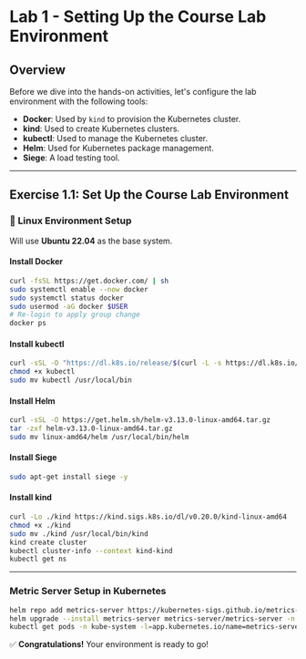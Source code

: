# Lab 1 - Setting Up the Course Lab Environment

## Overview
Before we dive into the hands-on activities, let's configure the lab environment with the following tools:

- **Docker**: Used by `kind` to provision the Kubernetes cluster.  
- **kind**: Used to create Kubernetes clusters.  
- **kubectl**: Used to manage the Kubernetes cluster.  
- **Helm**: Used for Kubernetes package management.  
- **Siege**: A load testing tool.

---

## Exercise 1.1: Set Up the Course Lab Environment

### 🐧 Linux Environment Setup

Will use **Ubuntu 22.04** as the base system.

#### Install Docker
```bash
curl -fsSL https://get.docker.com/ | sh
sudo systemctl enable --now docker
sudo systemctl status docker
sudo usermod -aG docker $USER
# Re-login to apply group change
docker ps
```

#### Install kubectl
```bash
curl -sSL -O "https://dl.k8s.io/release/$(curl -L -s https://dl.k8s.io/release/stable.txt)/bin/linux/amd64/kubectl"
chmod +x kubectl
sudo mv kubectl /usr/local/bin
```

#### Install Helm
```bash
curl -sSL -O https://get.helm.sh/helm-v3.13.0-linux-amd64.tar.gz
tar -zxf helm-v3.13.0-linux-amd64.tar.gz
sudo mv linux-amd64/helm /usr/local/bin/helm
```

#### Install Siege
```bash
sudo apt-get install siege -y
```

#### Install kind
```bash
curl -Lo ./kind https://kind.sigs.k8s.io/dl/v0.20.0/kind-linux-amd64
chmod +x ./kind
sudo mv ./kind /usr/local/bin/kind
kind create cluster
kubectl cluster-info --context kind-kind
kubectl get ns
```

---

###  Metric Server Setup in Kubernetes
```bash
helm repo add metrics-server https://kubernetes-sigs.github.io/metrics-server/
helm upgrade --install metrics-server metrics-server/metrics-server -n kube-system --set args[0]=--kubelet-insecure-tls
kubectl get pods -n kube-system -l=app.kubernetes.io/name=metrics-server
```

✅ **Congratulations!** Your environment is ready to go!
